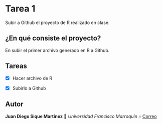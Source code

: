 # Tarea 1
Subir a Github el proyecto de R realizado en clase.

## ¿En qué consiste el proyecto?
En subir el primer archivo generado en R a Github.

## Tareas
- [x]  Hacer archivo de R
- [x]  Subirlo a Github


## Autor

**Juan Diego Sique Martínez** :musical_keyboard: *Universidad Francisco Marroquín* :notes: [Correo](juandiegosique@ufm.edu)